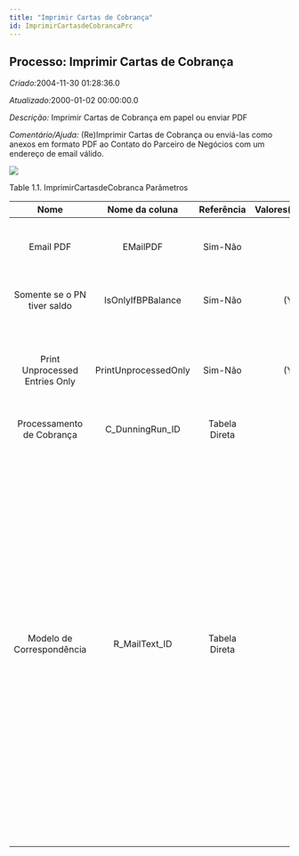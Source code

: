 ```yaml
---
title: "Imprimir Cartas de Cobrança"
id: ImprimirCartasdeCobrancaPrc
---
```

<div id="d120577e1" class="section chapter">

<div class="titlepage">

<div>

<div>

## Processo: Imprimir Cartas de Cobrança

</div>

</div>

</div>

<span class="emphasis"> *Criado:*</span>2004-11-30 01:28:36.0

<span class="emphasis">*Atualizado:*</span>2000-01-02 00:00:00.0

<span class="emphasis"> *Descrição:* </span>Imprimir Cartas de Cobrança
em papel ou enviar PDF

<span class="emphasis"> *Comentário/Ajuda:* </span>(Re)Imprimir Cartas
de Cobrança ou enviá-las como anexos em formato PDF ao Contato do
Parceiro de Negócios com um endereço de email válido.

![](/img/manual/ImprimirCartasdeCobranca.png)

<div id="d120577e22" class="table">

<div class="table-title">

Table 1.1. ImprimirCartasdeCobranca
Parâmetros

</div>

<div class="table-contents">

|              Nome              |    Nome da coluna    |  Referência   | Valores(Padrão) |                             Descrição                              |                                                                                                                                                                                                                                                                                       Comentário/Ajuda                                                                                                                                                                                                                                                                                       |
| :----------------------------: | :------------------: | :-----------: | :-------------: | :----------------------------------------------------------------: | :------------------------------------------------------------------------------------------------------------------------------------------------------------------------------------------------------------------------------------------------------------------------------------------------------------------------------------------------------------------------------------------------------------------------------------------------------------------------------------------------------------------------------------------------------------------------------------------: |
|           Email PDF            |       EMailPDF       |    Sim-Não    |                 |      Enviar documentos em formato PDF ao parceiro de negócios      |                                                                                                                                                                                                                                                                                             null                                                                                                                                                                                                                                                                                             |
|  Somente se o PN tiver saldo   |  IsOnlyIfBPBalance   |    Sim-Não    |       (Y)       |   Incluir somente se o Parceiro de Negócios tiver saldo pendente   |                                                                                                                                                                                                                                                                                             null                                                                                                                                                                                                                                                                                             |
| Print Unprocessed Entries Only | PrintUnprocessedOnly |    Sim-Não    |       (Y)       | Print the unprocessed (unprinted) entries of the dunning run only. |                                                                                                                                                                                                                                 Print the unprocessed (unprinted) entries of the dunning run only. This allows you to reprint only certain dunning entries.                                                                                                                                                                                                                                  |
|   Processamento de Cobrança    |  C\_DunningRun\_ID   | Tabela Direta |                 |                     Processamento de Cobrança                      |                                                                                                                                                                                                                                                                                             null                                                                                                                                                                                                                                                                                             |
|   Modelo de Correspondência    |   R\_MailText\_ID    | Tabela Direta |                 |               Modelos de texto para correspondências               | O "Modelo de Correspondência" indica o modelo de texto utilizado nas resposta a mensagens de e-mail. Mail text can include variables. The priority of parsing is User/Contact, Business Partner and then the underlying business object (like Request, Dunning, Workflow object). So, @Name@ would resolve into the User name (if user is defined defined), then Business Partner name (if business partner is defined) and then the Name of the business object if it has a Name. For Multi-Lingual systems, the template is translated based on the Business Partner's language selection. |

</div>

</div>

  

</div>
